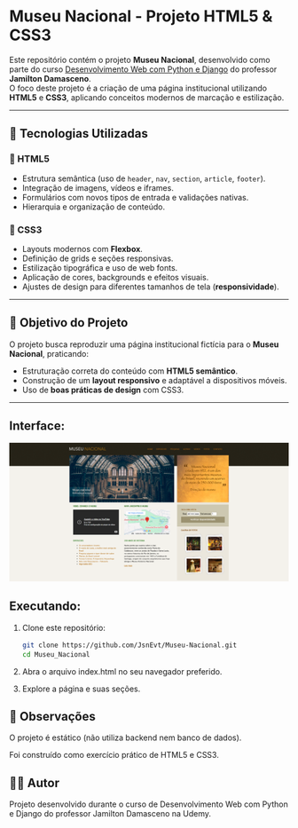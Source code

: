 # Museu Nacional - Projeto HTML5 & CSS3

Este repositório contém o projeto **Museu Nacional**, desenvolvido como parte do curso [Desenvolvimento Web com Python e Django](https://www.udemy.com/) do professor **Jamilton Damasceno**.  
O foco deste projeto é a criação de uma página institucional utilizando **HTML5** e **CSS3**, aplicando conceitos modernos de marcação e estilização.

---

## 🚀 Tecnologias Utilizadas

### 🔹 HTML5
- Estrutura semântica (uso de `header`, `nav`, `section`, `article`, `footer`).
- Integração de imagens, vídeos e iframes.
- Formulários com novos tipos de entrada e validações nativas.
- Hierarquia e organização de conteúdo.

### 🔹 CSS3
- Layouts modernos com **Flexbox**.
- Definição de grids e seções responsivas.
- Estilização tipográfica e uso de web fonts.
- Aplicação de cores, backgrounds e efeitos visuais.
- Ajustes de design para diferentes tamanhos de tela (**responsividade**).

---

## 🎯 Objetivo do Projeto
O projeto busca reproduzir uma página institucional fictícia para o **Museu Nacional**, praticando:
- Estruturação correta do conteúdo com **HTML5 semântico**.
- Construção de um **layout responsivo** e adaptável a dispositivos móveis.
- Uso de **boas práticas de design** com CSS3.

---

## Interface:
<p align="center">
   <img src="./img/index.png" alt="index" width="1200">
</p>

## Executando: 

1. Clone este repositório:
   ```bash
   git clone https://github.com/JsnEvt/Museu-Nacional.git
   cd Museu_Nacional

2. Abra o arquivo index.html no seu navegador preferido.

3. Explore a página e suas seções.

## 📌 Observações

O projeto é estático (não utiliza backend nem banco de dados).

Foi construído como exercício prático de HTML5 e CSS3.

## 👨‍💻 Autor

Projeto desenvolvido durante o curso de Desenvolvimento Web com Python e Django do professor Jamilton Damasceno na Udemy.
